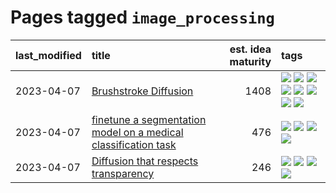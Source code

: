 # Pages tagged `image_processing`

|last_modified|title|est. idea maturity|tags
|:---|:---|---:|:---|
|2023-04-07|[Brushstroke Diffusion](../brushstroke-diffusion.md)|1408|[![](https://img.shields.io/badge/tag-artisticstyletransfer-7ffa70)](../tags/artisticstyletransfer.md) [![](https://img.shields.io/badge/tag-creativity-418eb4)](../tags/creativity.md) [![](https://img.shields.io/badge/tag-deepgenerativemodeling-a3de36)](../tags/deepgenerativemodeling.md) [![](https://img.shields.io/badge/tag-experimental-ea1833)](../tags/experimental.md) [![](https://img.shields.io/badge/tag-image_processing-cc5ed7)](../tags/image_processing.md) [![](https://img.shields.io/badge/tag-modeltraining-926797)](../tags/modeltraining.md) [![](https://img.shields.io/badge/tag-painting-e2ec85)](../tags/painting.md) [![](https://img.shields.io/badge/tag-wip-12eec5)](../tags/wip.md)|
|2023-04-07|[finetune a segmentation model on a medical classification task](../finetune_a_segmentation_model_on_a_medical_classification_task.md)|476|[![](https://img.shields.io/badge/tag-experimental-ea1833)](../tags/experimental.md) [![](https://img.shields.io/badge/tag-image_processing-cc5ed7)](../tags/image_processing.md) [![](https://img.shields.io/badge/tag-medical_image_analysis-606780)](../tags/medical_image_analysis.md) [![](https://img.shields.io/badge/tag-tooling-4db4d2)](../tags/tooling.md)|
|2023-04-07|[Diffusion that respects transparency](../diffusion-that-respects-transparency.md)|246|[![](https://img.shields.io/badge/tag-completed-82d6e)](../tags/completed.md) [![](https://img.shields.io/badge/tag-diffusion-394ee4)](../tags/diffusion.md) [![](https://img.shields.io/badge/tag-image_processing-cc5ed7)](../tags/image_processing.md) [![](https://img.shields.io/badge/tag-transparency-dd597e)](../tags/transparency.md)|